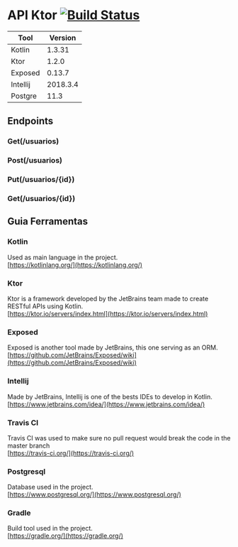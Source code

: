 # API Ktor [![Build Status](https://travis-ci.org/bvigentas/API-Ktor.svg?branch=master)](https://travis-ci.org/bvigentas/API-Ktor)

| Tool                                             | Version             | 
|--------------------------------------------------|---------------------|
| Kotlin                                           | 1.3.31              | 
| Ktor                                             | 1.2.0               |
| Exposed                                          | 0.13.7              |
| Intellij                                         | 2018.3.4            |
| Postgre                                          | 11.3                |


## Endpoints

### Get(/usuarios)

### Post(/usuarios)

### Put(/usuarios/{id})

### Get(/usuarios/{id})


## Guia Ferramentas

### Kotlin
Used as main language in the project.<br />
[https://kotlinlang.org/](https://kotlinlang.org/)

### Ktor
Ktor is a framework developed by the JetBrains team made to create RESTful APIs using Kotlin.<br />
[https://ktor.io/servers/index.html](https://ktor.io/servers/index.html)

### Exposed
Exposed is another tool made by JetBrains, this one serving as an ORM. <br />
[https://github.com/JetBrains/Exposed/wiki](https://github.com/JetBrains/Exposed/wiki)

### Intellij
Made by JetBrains, Intellij is one of the bests IDEs to develop in Kotlin.<br />
[https://www.jetbrains.com/idea/](https://www.jetbrains.com/idea/)

### Travis CI
Travis CI was used to make sure no pull request would break the code in the master branch<br />
[https://travis-ci.org/](https://travis-ci.org/)

### Postgresql
Database used in the project.<br />
[https://www.postgresql.org/](https://www.postgresql.org/)

### Gradle
Build tool used in the project.<br />
[https://gradle.org/](https://gradle.org/)
